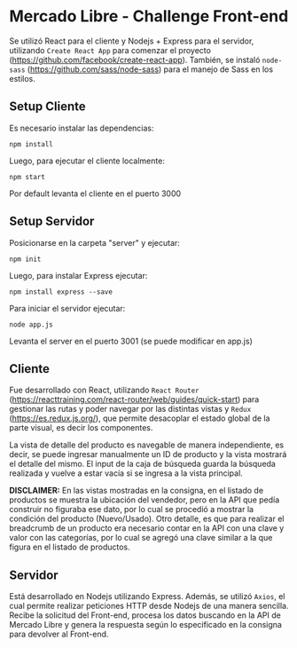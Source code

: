 # Mercado Libre - Challenge Front-end #

Se utilizó React para el cliente y Nodejs + Express para el servidor, utilizando `Create React App` para comenzar
el proyecto (https://github.com/facebook/create-react-app). También, se instaló `node-sass` (https://github.com/sass/node-sass)
para el manejo de Sass en los estilos.

## Setup Cliente ##

Es necesario instalar las dependencias:
```
npm install
```

Luego, para ejecutar el cliente localmente:
```
npm start
```
Por default levanta el cliente en el puerto 3000

## Setup Servidor ##

Posicionarse en la carpeta "server" y ejecutar:
```
npm init
```

Luego, para instalar Express ejecutar:
```
npm install express --save
```

Para iniciar el servidor ejecutar:
```
node app.js
```
Levanta el server en el puerto 3001 (se puede modificar en app.js)

## Cliente ##

Fue desarrollado con React, utilizando `React Router` (https://reacttraining.com/react-router/web/guides/quick-start) para
gestionar las rutas y poder navegar por las distintas vistas y `Redux` (https://es.redux.js.org/), que permite desacoplar el
estado global de la parte visual, es decir los componentes.

La vista de detalle del producto es navegable de manera independiente, es decir, se puede ingresar manualmente un ID de
producto y la vista mostrará el detalle del mismo.
El input de la caja de búsqueda guarda la búsqueda realizada y vuelve a estar vacía si se ingresa a la vista principal.

**DISCLAIMER:** En las vistas mostradas en la consigna, en el listado de productos se muestra la ubicación del vendedor, pero 
en la API que pedía construir no figuraba ese dato, por lo cual se procedió a mostrar la condición del producto (Nuevo/Usado). 
Otro detalle, es que para realizar el breadcrumb de un producto era necesario contar en la API con una clave y valor con las
categorías, por lo cual se agregó una clave similar a la que figura en el listado de productos.

## Servidor ##

Está desarrollado en Nodejs utilizando Express. Además, se utilizó `Axios`, el cual permite realizar peticiones HTTP desde Nodejs
de una manera sencilla.
Recibe la solicitud del Front-end, procesa los datos buscando en la API de Mercado Libre y genera la respuesta según lo
especificado en la consigna para devolver al Front-end.
